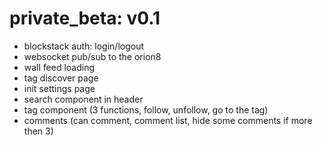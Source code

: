 # private_beta: v0.1

* blockstack auth: login/logout
* websocket pub/sub to the orion8
* wall feed loading
* tag discover page
* init settings page
* search component in header
* tag component (3 functions, follow, unfollow, go to the tag)
* comments (can comment, comment list, hide some comments if more then 3)